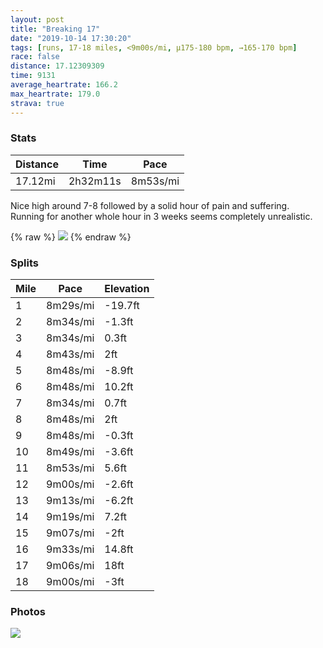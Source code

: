 ```yaml
---
layout: post
title: "Breaking 17"
date: "2019-10-14 17:30:20"
tags: [runs, 17-18 miles, <9m00s/mi, μ175-180 bpm, →165-170 bpm]
race: false
distance: 17.12309309
time: 9131
average_heartrate: 166.2
max_heartrate: 179.0
strava: true
---
```


### Stats

| Distance | Time | Pace |
|----------|------|------|
|17.12mi|2h32m11s|8m53s/mi|

Nice high around 7-8 followed by a solid hour of pain and suffering. Running for another whole hour in 3 weeks seems completely unrealistic.

{% raw %}
<img src='https://maps.googleapis.com/maps/api/staticmap?maptype=roadmap&path=enc:_eswFnupbMQoAL}@|BsGtE}JtC}HrAuChAiENcCzAg@fAu@vGyI~@_AzAeA~Aa@nCAlIjAvBj@bA`A\A`As@dCDb_@zFvKvCfALrJvCjB`A`GzBx@pAjBI`CbAlAjAtAlBz@zB\vKIVg@d@IfBt@jTEj@IL@pCc@dFFfCKvBN`BbAlAf@lBB|AUnAMdGf@hBfAvBd@nKTbDLt@v@`BXbAItAi@|BzD`GVz@DvBxA|@z@vAl@~APlAb@v@CtAlAt@z@fBHlB\rAhAn@^j@^N`@zBzB~AXx@VjC~A~Bh@~AfC|Ah@xAnApA^vA\j@JhBTpAo@vFMVWF}@vDcBtDoBfAgB\c@`@cAxCQvB@hFYrAe@lAkB~Co@xAoARi@ScB}C_CeBm@^}@pBa@ViCOuG}AmBO_ANuCk@OKMk@KaDq@Oa@_@{AWk@D}@b@U\O`ASX{APmCiAgFFoDu@mDFiBMMGEc@b@eHAsDXyBIa@cAm@wF{@{BLgCwAaCi@iJYuD[gFeAqMk@iHa@oC_@{KKuk@{BgBo@cAmA]QoDw@aAB}Ek@aFuAuBGi@Os@y@cAc@y@IkATuAw@cEb@eDcAg@X]bAwAdA{AMmA\iBBi@t@oB_@oMmDsAuA_HsDeAiAmNwJgScMaDyCsEwH{@}@aCqAq@u@{J_H{NsIgA{@wBD_@rA]ToBk@mBaBc@y@iI}FkAIiDmBcCmB{AGu@y@m@}Ag@u@yBk@mCsCeCcAsB{BuCwAg@u@cBH}NgHkZyRwFqCyFcEaJ{EgIcGiHsEoBeAb@h@bCfAxJfH|StL|JpGrI|E|PtK~BdAp@h@~Bz@`DvBjB@l@VtBd@dBbCb@\n@J`Av@jBdCz@j@tAPn@d@v@fCl@n@nBDhAhAjFhDrANhEtC|@Jt@x@`Gn@Td@fADpDvBn@h@t@DjC~AnItGjDhB|Af@lB|AtAv@rChD`B~Cv@|@hDrCnF`EpCnAbHbFzB`AxOpKdC`AbSnFtAFtEKxD{AtDt@bAI`BiD@wAdA_CbAyEpBeFf@q@f@kC`@}@PoA`CaFL}@n@eA|@aFjAgBfBiEz@kAEs@Py@~AwAhBmEJ{Al@iBTMNf@~@KRn@VPd@SdA}ChFeIDKSu@FO`AP|@uAh@_@pDqLZMf@VVCxDeELiAPOVj@Z?`CwATe@z@cA&key=AIzaSyC1MId7bFpkLXNAaYhBSTb8jLyiSqzbDtM&size=800x800&markers=color:yellow|label:S|40.73568,-73.98248&markers=color:green|label:F|40.733720000000005,-73.98729000000009'>
{% endraw %}

### Splits

| Mile | Pace | Elevation |
|------|------|-----------|
|1|8m29s/mi|-19.7ft|
|2|8m34s/mi|-1.3ft|
|3|8m34s/mi|0.3ft|
|4|8m43s/mi|2ft|
|5|8m48s/mi|-8.9ft|
|6|8m48s/mi|10.2ft|
|7|8m34s/mi|0.7ft|
|8|8m48s/mi|2ft|
|9|8m48s/mi|-0.3ft|
|10|8m49s/mi|-3.6ft|
|11|8m53s/mi|5.6ft|
|12|9m00s/mi|-2.6ft|
|13|9m13s/mi|-6.2ft|
|14|9m19s/mi|7.2ft|
|15|9m07s/mi|-2ft|
|16|9m33s/mi|14.8ft|
|17|9m06s/mi|18ft|
|18|9m00s/mi|-3ft|

### Photos
<img src='https://dgtzuqphqg23d.cloudfront.net/c0y2drX-pHgGUlwOWvjL-00HiC5ltpKdKQBYTUt97CA-768x662.jpg'>
